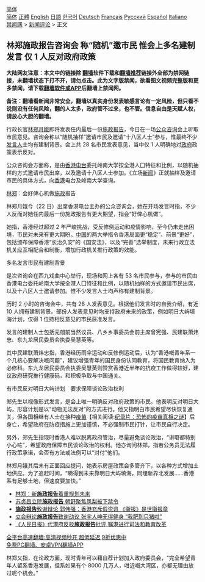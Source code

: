  <!-- 面包屑导航 --> <div class="breadcrumb"><!-- GTranslate: https://gtranslate.io/ -->  <div class="switcher notranslate">  <div class="selected">  <a href="#" onclick="return false;"> 简体</a>  </div>  <div class="option">  <a href="https://www.bannedbook.org" onclick="doGTranslate('zh-CN|zh-CN');jQuery('div.switcher div.selected a').html(jQuery(this).html());return false;" title="简体中文" class="nturl selected"> 简体</a>  <a href="https://www.bannedbook.org/zh-tw/" onclick="doGTranslate('zh-CN|zh-TW');jQuery('div.switcher div.selected a').html(jQuery(this).html());return false;" title="繁體中文" class="nturl"> 正體</a>  <a href="https://www.bannedbook.org/en/" onclick="doGTranslate('zh-CN|en');jQuery('div.switcher div.selected a').html(jQuery(this).html());return false;" title="English" class="nturl"> English</a>  <a href="https://www.bannedbook.org/ja/" onclick="doGTranslate('zh-CN|ja');jQuery('div.switcher div.selected a').html(jQuery(this).html());return false;" title="日本語" class="nturl"> 日語</a>  <a href="https://www.bannedbook.org/ko/" onclick="doGTranslate('zh-CN|ko');jQuery('div.switcher div.selected a').html(jQuery(this).html());return false;" title="한국어" class="nturl"> 한국어</a>  <a href="https://www.bannedbook.org/de/" onclick="doGTranslate('zh-CN|de');jQuery('div.switcher div.selected a').html(jQuery(this).html());return false;" title="Deutsch" class="nturl"> Deutsch</a>  <a href="https://www.bannedbook.org/fr/" onclick="doGTranslate('zh-CN|fr');jQuery('div.switcher div.selected a').html(jQuery(this).html());return false;" title="Français" class="nturl"> Français</a>  <a href="https://www.bannedbook.org/ru/" onclick="doGTranslate('zh-CN|ru');jQuery('div.switcher div.selected a').html(jQuery(this).html());return false;" title="Русский" class="nturl"> Русский</a>  <a href="https://www.bannedbook.org/es/" onclick="doGTranslate('zh-CN|es');jQuery('div.switcher div.selected a').html(jQuery(this).html());return false;" title="Español" class="nturl"> Español</a>  <a href="https://www.bannedbook.org/it/" onclick="doGTranslate('zh-CN|it');jQuery('div.switcher div.selected a').html(jQuery(this).html());return false;" title="Italiano" class="nturl"> Italiano</a>  </div>  </div>      <div class='breadcrumb-sub'><!-- Breadcrumb NavXT 6.3.0 --> <a href="https://www.bannedbook.org/" class="home">禁闻网</a> &gt; <a href="https://www.bannedbook.org/bnews/comments/" class="category">新闻评论</a> &gt; 正文</div></div><h2>林郑施政报告咨询会 称“随机”邀市民 惟会上多名建制发言 仅 1 人反对政府政策</h2> <p class="notice"><b>大陆网友注意：本文中的链接除 <a href="https://github.com/bannedbook/fanqiang" >翻墙</a>软件下载和<a href="https://github.com/killgcd/justmysocks/blob/master/README.md">翻墙推荐</a>链接外全部为禁网链接，未翻墙状态下打不开，请勿点击。此为文字版禁闻，欲看图文视频完整版和更多禁闻，请下载<a href="https://github.com/bannedbook/fanqiang">翻墙软件或APP</a>后翻墙上禁闻网。</p><p>备注：翻墙看新闻非常安全，翻墙以真实身份发表敏感言论有一定风险，但只看不说则没有任何风险，翻的人太多，政府管不过来，也不管。信息自由是天赋人权，请放心大胆的翻墙。</b></p>  <div class="entry">  <p>行政长官<a href="https://www.bannedbook.org/bnews/tag/%e6%9e%97%e9%83%91%e6%9c%88%e5%a8%a5/" class="st_tag internal_tag" rel="tag" title="标签 林郑月娥 下的日志">林郑月娥</a>即将发表任内最后一份<a href="https://www.bannedbook.org/bnews/tag/%E6%96%BD%E6%94%BF%E6%8A%A5%E5%91%8A/" class="st_tag internal_tag" rel="tag" title="标签 施政报告 下的日志">施政报告</a>，今日在一场<a href="https://www.bannedbook.org/bnews/tag/%E5%85%AC%E4%BC%97%E5%92%A8%E8%AF%A2/" class="st_tag internal_tag" rel="tag" title="标签 公众咨询 下的日志">公众咨询</a>会上听取市民意见。咨询会称以“随机抽样”邀请市民及邀请“十八区人士”参与，惟最终不少<a href="https://www.bannedbook.org/bnews/tag/%E5%8F%91%E8%A8%80%E4%BA%BA/" class="st_tag internal_tag" rel="tag" title="标签 发言人 下的日志">发言人</a>士均有建制背景。会上共 28 名市民发表意见，当中仅 1 人明确地对<a href="https://www.bannedbook.org/bnews/tag/%e6%94%bf%e5%ba%9c/" class="st_tag internal_tag" rel="tag" title="标签 政府 下的日志">政府</a>政策表示反对。</p> <p>公众咨询会方面称，是由<a href="https://www.bannedbook.org/bnews/tag/%E9%A6%99%E6%B8%AF%E7%94%B5%E5%8F%B0/" class="st_tag internal_tag" rel="tag" title="标签 香港电台 下的日志">香港电台</a>委托岭南大学按全港人囗特征和比例，以随机抽样的方式邀请市民出席，以及邀请十八区人士参加。《立场<span class='wp_keywordlink_affiliate'><a href="https://www.bannedbook.org/" title="新闻">新闻</a></span>》正就抽样及邀请市民的具体方式，向<a href="https://www.bannedbook.org/bnews/tag/%e9%a6%99%e6%b8%af/" class="st_tag internal_tag" rel="tag" title="标签 香港 下的日志">香港</a>电台及岭南大学查询。</p> <p><a href="https://www.bannedbook.org/bnews/tag/%E6%9E%97%E9%83%91/" class="st_tag internal_tag" rel="tag" title="标签 林郑 下的日志">林郑</a>：会好俾心机做<a href="https://www.bannedbook.org/bnews/tag/%E6%96%BD%E6%94%BF/" class="st_tag internal_tag" rel="tag" title="标签 施政 下的日志">施政</a>报告</p> <p>林郑月娥今（22 日）出席香港电台主办的公众咨询会，她在开场发言时指，不少人反而对她任内最后一份施政报告有更大期望，指会“好俾心机做”。</p>  <p>她指，香港经过超过 2 年严峻挑战，受反修例运动和疫情影响，至今仍未走出困境，市民对未来有更大期昐。<span class='wp_keywordlink_affiliate'><a href="https://www.bannedbook.org/" title="中国" target="_blank">中国</a></span>的两大举措令香港局面更“稳定”、前景“更好”，包括颁布保障香港“长治久安”的《国安法》，以及“完善”选举制度，未来行政立法机关应互相配合和制衡，增加行政机关推行政策的效能。</p> <p>多名发言市民有建制背景</p> <p>是次咨询会在西九戏曲中心举行，现场和网上各有 53 名市民参与，参与的市民由香港电台委托岭南大学按全港人囗特征和比例，以随机抽样的方式邀请市民出席，以及十八区人士邀请参加。惟不少发言人士均声称有建制背景。</p> <p>历时 2 小时的咨询会中，共有 28 人发表意见。根据他们发言时的自我介绍，有近 10 人拥有建制背景。部份人发表意见时均支持政府未来的政策，例如明日大屿填海计划，仅得 1 位持相反意见的市民获准发言。</p>  <p>发言的建制人士包括元朗前当然议员、八乡乡事委员会前主席曾宪强、民建联萧炜忠、东九龙居民委员会执委吴慧英等。</p> <p>其中民建联萧炜忠指，香港经历雨伞运动和反修例运动后，认为“香港嘅青年系一个几核心要解决嘅问题”，建议增强青年的国民身份认同教育，将国民教育纳入为必修科。东九龙居民委员会执委吴慧英则赞赏香港近半年的抗疫工作做得较好，建议政府研究推行健康码，和积极争取与中国通关。</p> <p>有市民反对明日大屿计划　要求保障谈论政治权利</p> <p>郑先生以视像形式发言，是会上唯一明确反对政府政策的市民。他表明反对明日大屿，形容计划是以“动物无法反对”的方式进行。他又指明白市民希望尽快恢复通关，但各国相继有人士在接种<span class='wp_keywordlink'><a href="https://www.bannedbook.org/bnews/tculture/20160630/551027.html" title="疫苗" target="_blank">疫苗</a></span>【相关阅读:<a href='https://www.bannedbook.org/bnews/topimagenews/20180408/925060.html' target='_blank'>纪录片：恐怖的疫苗真相之谜</a>】后身亡，希望政府在防疫措施上更加谨慎，不必强制市民打针，让市民自行决定。</p>  <p>另外，郑先生指现时香港人难以脱离政府管治，尽量避免谈论政治，“讲嘢都特别小心咗”，希望政府保障市民谈论政治的权利。他亦询问林郑，指若公务员无法履行政策承诺，会否有方法或法例可以“对付”他们。</p> <p>林郑月娥其后未有正面回应提问，她表示房屋政策会多管齐下，以各种方式增加土地供应。为了追赶时间，“睇得到未来靠明日大屿填海，同埋新界北发展……香港系有足够土地，但速度要加快。”</p> <ul class='op-related-articles' title='相关阅读'> <li><a href='https://www.bannedbook.org/bnews/baitai/20210711/1585019.html' target='_blank'>林郑：新<b>施政报告</b>着重规划未来</a></li> <li><a href='https://www.bannedbook.org/bnews/taiwannews/20210303/1497100.html' target='_blank'>苏贞昌立院<b>施政报告</b> 朝野聚焦凤梨被下禁令</a></li> <li><a href='https://www.bannedbook.org/bnews/comments/20210121/1472279.html' target='_blank'><b>施政报告</b>致谢辩论 郭伟强：香港充斥假资讯 《衞报》是世衞报章</a></li> <li><a href='https://www.bannedbook.org/bnews/comments/20210121/1472172.html' target='_blank'>立会辩论<b>施政报告</b>致谢动议 张宇人呻无得健身 “我肥到只猪咁”</a></li> <li><a href='https://www.bannedbook.org/bnews/cnnews/hknews/20201129/1439102.html' target='_blank'>《人民日报》代港府反驳<b>施政报告</b>批评 嘱港进行司法和教育改革</a></li> </ul> <p class="texttj"> <a href="https://github.com/bannedbook/fanqiang/wiki/V2ray%E6%9C%BA%E5%9C%BA" target="_blank">全平台高速翻墙:高清视频秒开,超低延迟,9折优惠中</a><br/> <a href="https://github.com/bannedbook/fanqiang/wiki/%E7%A6%81%E9%97%BB%E7%BD%91%E5%AE%89%E5%8D%93%E7%BF%BB%E5%A2%99%E6%96%B0%E9%97%BBAPP" target="_blank">免费PC翻墙、安卓VPN翻墙APP</a></p><p>林郑又指，在论政方面，现时青年可以藉自荐计划加入政府委员会，“完全希望青年人留系香港发展，但系如果有个 8000 几万人，咁近嘅大湾区，亦都无理由放过呢个机会。”</p> <a name='sharetosocial'></a>  <div style="margin-bottom:5px;padding-bottom:5px;clear:both"> <div id="archive-pix-1" class="banner-ads"> <!-- AuctionX Display platform tag START --> <div id="26318x728x90x621x_ADSLOT2" clicktrack="%%CLICK_URL_ESC%%"></div> <!-- AuctionX Display platform tag END --> </div> <div id="archive-pix-2" class="banner-ads"> <!-- AuctionX Display platform tag START --> <div id="26315x300x250x621x_ADSLOT2" clicktrack="%%CLICK_URL_ESC%%"></div> <!-- AuctionX Display platform tag END --> </div> </div>  <div id="archive-pix-1" class="banner-ads"> <!-- AuctionX Display platform tag START --> <div id="26318x728x90x621x_ADSLOT3" clicktrack="%%CLICK_URL_ESC%%"></div> <!-- AuctionX Display platform tag END --> </div> </div><!--END ENTRY--> 